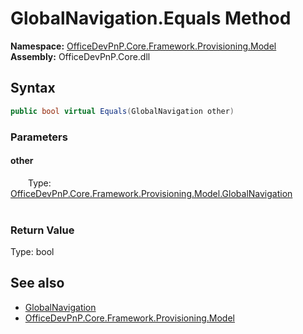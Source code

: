 # GlobalNavigation.Equals Method  
  

**Namespace:** [OfficeDevPnP.Core.Framework.Provisioning.Model](OfficeDevPnP.Core.Framework.Provisioning.Model.md)  
**Assembly:** OfficeDevPnP.Core.dll  
## Syntax
```C#
public bool virtual Equals(GlobalNavigation other)
```
### Parameters
#### other  
&emsp;&emsp;Type: [OfficeDevPnP.Core.Framework.Provisioning.Model.GlobalNavigation](OfficeDevPnP.Core.Framework.Provisioning.Model.GlobalNavigation.md)  
&emsp;&emsp;  

  

### Return Value
Type: bool  

## See also
- [GlobalNavigation](OfficeDevPnP.Core.Framework.Provisioning.Model.GlobalNavigation.md) 
- [OfficeDevPnP.Core.Framework.Provisioning.Model](OfficeDevPnP.Core.Framework.Provisioning.Model.md) 
